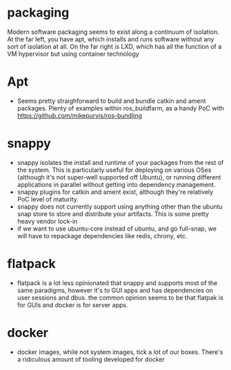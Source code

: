 # packaging

Modern software packaging seems to exist along a continuum of isolation. At the far left, you have apt, which installs and runs software without any sort of isolation at all. On the far right is LXD, which has all the function of a VM hypervisor but using container technology

# Apt
- Seems pretty straighforward to build and bundle catkin and ament packages. Plenty of examples within ros_buildfarm, as a handy PoC with https://github.com/mikepurvis/ros-bundling

# snappy
- snappy isolates the install and runtime of your packages from the rest of the system. This is particularly useful for deploying on various OSes (although it's not super-well supported off Ubuntu), or running different applications in parallel without getting into dependency management.
- snappy plugins for catkin and ament exist, although they're relatively PoC level of maturity.
- snappy does not currently support using anything other than the ubuntu snap store to store and distribute your artifacts. This is some pretty heavy vendor lock-in
- if we want to use ubuntu-core instead of ubuntu, and go full-snap, we will have to repackage dependencies like redis, chrony, etc.

# flatpack
- flatpack is a lot less opinionated that snappy and supports most of the same paradigms, however it's to GUI apps and has dependencies on user sessions and dbus. the common opinion seems to be that flatpak is for GUIs and docker is for server apps.

# docker
- docker images, while not system images, tick a lot of our boxes. There's a ridiculous amount of tooling developed for docker
